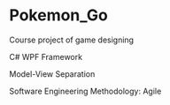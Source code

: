 # Pokemon_Go

Course project of game designing

C# WPF Framework

Model-View Separation

Software Engineering Methodology: Agile
